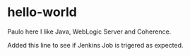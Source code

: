 # hello-world

Paulo here I like Java, WebLogic Server and Coherence.

Added this line to see if Jenkins Job is trigered as expected.
